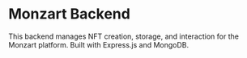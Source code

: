 # Monzart Backend

This backend manages NFT creation, storage, and interaction for the Monzart platform. Built with Express.js and MongoDB.
